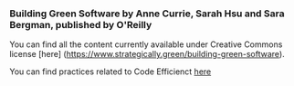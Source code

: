 ### Building Green Software by Anne Currie, Sarah Hsu and Sara Bergman, published by O'Reilly

You can find all the content currently available under Creative Commons license [here] (https://www.strategically.green/building-green-software).

You can find practices related to Code Efficienct [here](https://www.strategically.green/chapter-3-code-efficiency)
